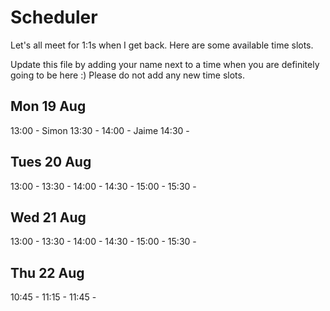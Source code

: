 # Scheduler

Let's all meet for 1:1s when I get back.
Here are some available time slots.

Update this file by adding your name next to a time when you are definitely going to be here :)
Please do not add any new time slots.

## Mon 19 Aug

13:00 - Simon
13:30 - 
14:00 - Jaime
14:30 - 

## Tues 20 Aug

13:00 - 
13:30 - 
14:00 - 
14:30 - 
15:00 - 
15:30 - 

## Wed 21 Aug

13:00 - 
13:30 - 
14:00 - 
14:30 - 
15:00 - 
15:30 - 

## Thu 22 Aug

10:45 - 
11:15 - 
11:45 - 